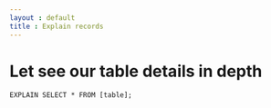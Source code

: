 ```yaml
---
layout : default
title : Explain records
---
```


# Let see our table details in depth

`EXPLAIN SELECT * FROM [table];`
